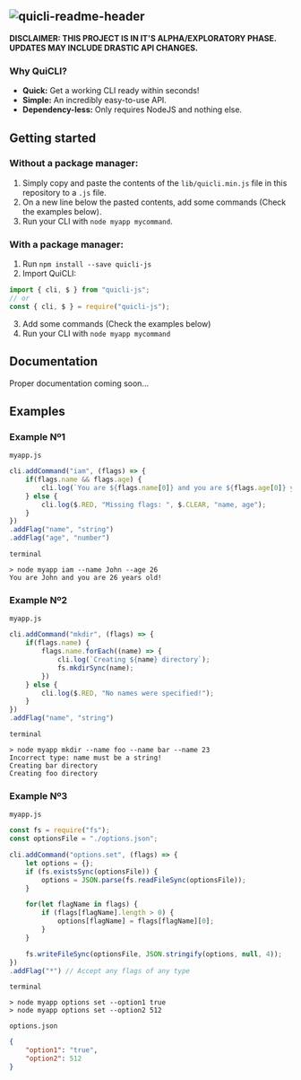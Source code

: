 ![quicli-readme-header](https://user-images.githubusercontent.com/21268739/111079766-b566c100-84fb-11eb-9e49-2f5192741a06.png)
---
**DISCLAIMER: THIS PROJECT IS IN IT'S ALPHA/EXPLORATORY PHASE. UPDATES MAY INCLUDE DRASTIC API CHANGES.**
### Why QuiCLI?

 * **Quick:** Get a working CLI ready within seconds!
 * **Simple:** An incredibly easy-to-use API.
 * **Dependency-less:** Only requires NodeJS and nothing else.

## Getting started

### Without a package manager:
1. Simply copy and paste the contents of the `lib/quicli.min.js` file in this repository to a `.js` file.
2. On a new line below the pasted contents, add some commands (Check the examples below).
3. Run your CLI with `node myapp mycommand`.

### With a package manager:
1. Run `npm install --save quicli-js`
2. Import QuiCLI:
```js
import { cli, $ } from "quicli-js";
// or
const { cli, $ } = require("quicli-js");
```
3. Add some commands (Check the examples below)
4. Run your CLI with `node myapp mycommand`

## Documentation

Proper documentation coming soon...

## Examples

### Example Nº1
`myapp.js`
```js
cli.addCommand("iam", (flags) => {
    if(flags.name && flags.age) {
        cli.log(`You are ${flags.name[0]} and you are ${flags.age[0]} years old!`);
    } else {
        cli.log($.RED, "Missing flags: ", $.CLEAR, "name, age");
    }
})
.addFlag("name", "string")
.addFlag("age", "number")
```
`terminal`
```shell
> node myapp iam --name John --age 26
You are John and you are 26 years old!
```
### Example Nº2
`myapp.js`
```js
cli.addCommand("mkdir", (flags) => {
    if(flags.name) {
        flags.name.forEach((name) => {
            cli.log(`Creating ${name} directory`);
            fs.mkdirSync(name);
        })
    } else {
        cli.log($.RED, "No names were specified!");
    }
})
.addFlag("name", "string")
```
`terminal`
```shell
> node myapp mkdir --name foo --name bar --name 23
Incorrect type: name must be a string!
Creating bar directory
Creating foo directory
```
### Example Nº3
`myapp.js`
```js
const fs = require("fs");
const optionsFile = "./options.json";

cli.addCommand("options.set", (flags) => {
    let options = {};
    if (fs.existsSync(optionsFile)) {
        options = JSON.parse(fs.readFileSync(optionsFile));
    }

    for(let flagName in flags) {
        if (flags[flagName].length > 0) {
            options[flagName] = flags[flagName][0];
        }
    }

    fs.writeFileSync(optionsFile, JSON.stringify(options, null, 4));
})
.addFlag("*") // Accept any flags of any type
```
`terminal`
```shell
> node myapp options set --option1 true
> node myapp options set --option2 512
```
`options.json`
```json
{
    "option1": "true",
    "option2": 512
}
```
